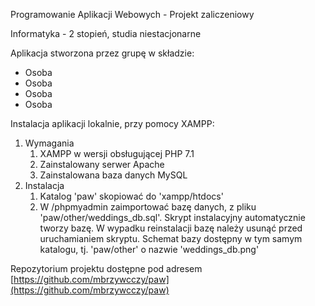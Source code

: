 Programowanie Aplikacji Webowych - Projekt zaliczeniowy

Informatyka - 2 stopień, studia niestacjonarne

Aplikacja stworzona przez grupę w składzie:

* Osoba
* Osoba
* Osoba
* Osoba

Instalacja aplikacji lokalnie, przy pomocy XAMPP:

1. Wymagania
    1. XAMPP w wersji obsługującej PHP 7.1
    2. Zainstalowany serwer Apache
    3. Zainstalowana baza danych MySQL
2. Instalacja
    1. Katalog 'paw' skopiować do 'xampp/htdocs'
    2. W /phpmyadmin zaimportować bazę danych, z pliku 'paw/other/weddings_db.sql'.
    Skrypt instalacyjny automatycznie tworzy bazę. W wypadku reinstalacji bazę należy usunąć przed uruchamianiem skryptu.
    Schemat bazy dostępny w tym samym katalogu, tj. 'paw/other' o nazwie 'weddings_db.png'
    
Repozytorium projektu dostępne pod adresem [https://github.com/mbrzywcczy/paw](https://github.com/mbrzywcczy/paw)